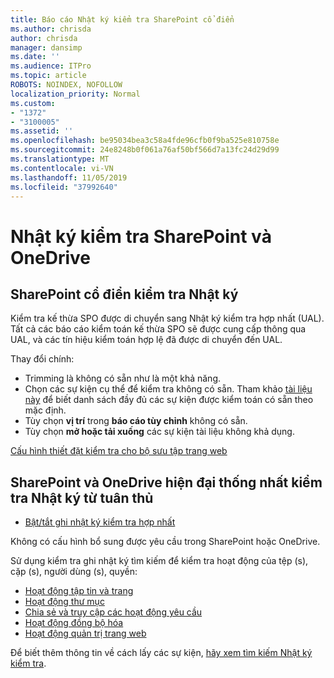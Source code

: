 ```yaml
---
title: Báo cáo Nhật ký kiểm tra SharePoint cổ điển
ms.author: chrisda
author: chrisda
manager: dansimp
ms.date: ''
ms.audience: ITPro
ms.topic: article
ROBOTS: NOINDEX, NOFOLLOW
localization_priority: Normal
ms.custom:
- "1372"
- "3100005"
ms.assetid: ''
ms.openlocfilehash: be95034bea3c58a4fde96cfb0f9ba525e810758e
ms.sourcegitcommit: 24e8248b0f061a76af50bf566d7a13fc24d29d99
ms.translationtype: MT
ms.contentlocale: vi-VN
ms.lasthandoff: 11/05/2019
ms.locfileid: "37992640"
---
```

# <a name="sharepoint-and-onedrive-audit-logs"></a>Nhật ký kiểm tra SharePoint và OneDrive

## <a name="sharepoint-classic-audit-logs"></a>SharePoint cổ điển kiểm tra Nhật ký

Kiểm tra kế thừa SPO được di chuyển sang Nhật ký kiểm tra hợp nhất (UAL). Tất cả các báo cáo kiểm toán kế thừa SPO sẽ được cung cấp thông qua UAL, và các tín hiệu kiểm toán hợp lệ đã được di chuyển đến UAL.

Thay đổi chính:

* Trimming là không có sẵn như là một khả năng.
* Chọn các sự kiện cụ thể để kiểm tra không có sẵn. Tham khảo [tài liệu này](https://docs.microsoft.com/office365/securitycompliance/search-the-audit-log-in-security-and-compliance) để biết danh sách đầy đủ các sự kiện được kiểm toán có sẵn theo mặc định.
* Tùy chọn **vị trí** trong **báo cáo tùy chỉnh** không có sẵn.
* Tùy chọn **mở hoặc tải xuống** các sự kiện tài liệu không khả dụng.

[Cấu hình thiết đặt kiểm tra cho bộ sưu tập trang web](https://support.office.com/article/Configure-audit-settings-for-a-site-collection-A9920C97-38C0-44F2-8BCB-4CF1E2AE22D2)

## <a name="sharepoint-and-onedrive-modern-unified-audit-logs-from-compliance"></a>SharePoint và OneDrive hiện đại thống nhất kiểm tra Nhật ký từ tuân thủ

* [Bật/tắt ghi nhật ký kiểm tra hợp nhất](https://docs.microsoft.com/office365/securitycompliance/turn-audit-log-search-on-or-off) 

Không có cấu hình bổ sung được yêu cầu trong SharePoint hoặc OneDrive.

Sử dụng kiểm tra ghi nhật ký tìm kiếm để kiểm tra hoạt động của tệp (s), cặp (s), người dùng (s), quyền:

* [Hoạt động tập tin và trang](https://docs.microsoft.com/office365/securitycompliance/search-the-audit-log-in-security-and-compliance)
* [Hoạt động thư mục](https://docs.microsoft.com/office365/securitycompliance/search-the-audit-log-in-security-and-compliance#folder-activities)
* [Chia sẻ và truy cập các hoạt động yêu cầu](https://docs.microsoft.com/office365/securitycompliance/search-the-audit-log-in-security-and-compliance#sharing-and-access-request-activities)
* [Hoạt động đồng bộ hóa](https://docs.microsoft.com/office365/securitycompliance/search-the-audit-log-in-security-and-compliance#synchronization-activities)
* [Hoạt động quản trị trang web](https://docs.microsoft.com/office365/securitycompliance/search-the-audit-log-in-security-and-compliance#site-administration-activities)

Để biết thêm thông tin về cách lấy các sự kiện, [hãy xem tìm kiếm Nhật ký kiểm tra](https://docs.microsoft.com/office365/securitycompliance/search-the-audit-log-in-security-and-compliance#search-the-audit-log).
